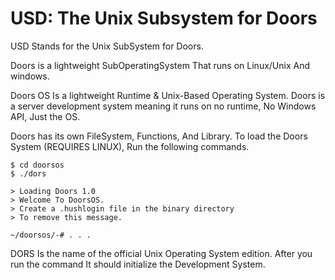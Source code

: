 # USD: The Unix Subsystem for Doors
USD Stands for the Unix SubSystem for Doors.

Doors is a lightweight SubOperatingSystem That runs on Linux/Unix
And windows.

Doors OS Is a lightweight Runtime & Unix-Based Operating
System. Doors is a server development system meaning it
runs on no runtime, No Windows API, Just the OS.

Doors has its own FileSystem, Functions, And Library.
To load the Doors System (REQUIRES LINUX), Run the
following commands.

```shell
$ cd doorsos
$ ./dors

> Loading Doors 1.0
> Welcome To DoorsOS.
> Create a .hushlogin file in the binary directory
> To remove this message.

~/doorsos/-# . . . 
```
DORS Is the name of the official Unix Operating System edition.
After you run the command It should initialize the Development
System.
